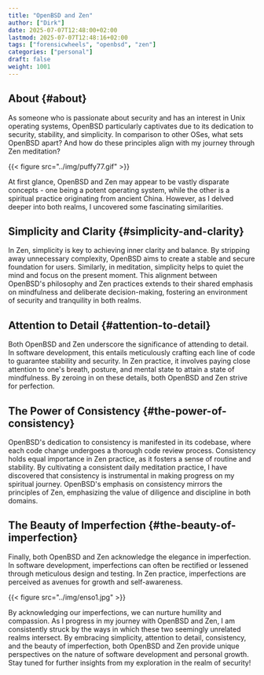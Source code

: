 ```yaml
---
title: "OpenBSD and Zen"
author: ["Dirk"]
date: 2025-07-07T12:48:00+02:00
lastmod: 2025-07-07T12:48:16+02:00
tags: ["forensicwheels", "openbsd", "zen"]
categories: ["personal"]
draft: false
weight: 1001
---
```


## About {#about}

As someone who is passionate about security and has an interest in
Unix operating systems, OpenBSD particularly captivates due to its
dedication to security, stability, and simplicity. In comparison to
other OSes, what sets OpenBSD apart? And how do these principles
align with my journey through Zen meditation?

{{< figure src="../img/puffy77.gif" >}}

At first glance, OpenBSD and Zen may appear to be vastly disparate
concepts - one being a potent operating system, while the other is
a spiritual practice originating from ancient China. However, as I
delved deeper into both realms, I uncovered some fascinating
similarities.


## Simplicity and Clarity {#simplicity-and-clarity}

In Zen, simplicity is key to achieving inner clarity and balance.
By stripping away unnecessary complexity, OpenBSD aims to create a
stable and secure foundation for users. Similarly, in meditation,
simplicity helps to quiet the mind and focus on the present moment.
This alignment between OpenBSD's philosophy and Zen practices extends
to their shared emphasis on mindfulness and deliberate decision-making,
fostering an environment of security and tranquility in both realms.


## Attention to Detail {#attention-to-detail}

Both OpenBSD and Zen underscore the significance of attending to detail.
In software development, this entails meticulously crafting each line of
code to guarantee stability and security. In Zen practice, it involves
paying close attention to one's breath, posture, and mental state to
attain a state of mindfulness. By zeroing in on these details, both
OpenBSD and Zen strive for perfection.


## The Power of Consistency {#the-power-of-consistency}

OpenBSD's dedication to consistency is manifested in its codebase, where each
code change undergoes a thorough code review process. Consistency holds equal
importance in Zen practice, as it fosters a sense of routine and stability.
By cultivating a consistent daily meditation practice, I have discovered that
consistency is instrumental in making progress on my spiritual journey.
OpenBSD's emphasis on consistency mirrors the principles of Zen, emphasizing
the value of diligence and discipline in both domains.


## The Beauty of Imperfection {#the-beauty-of-imperfection}

Finally, both OpenBSD and Zen acknowledge the elegance in imperfection.
In software development, imperfections can often be rectified or lessened
through meticulous design and testing. In Zen practice, imperfections are
perceived as avenues for growth and self-awareness.

{{< figure src="../img/enso1.jpg" >}}

By acknowledging our imperfections, we can nurture humility and compassion.
As I progress in my journey with OpenBSD and Zen, I am consistently struck
by the ways in which these two seemingly unrelated realms intersect. By
embracing simplicity, attention to detail, consistency, and the beauty of
imperfection, both OpenBSD and Zen provide unique perspectives on the nature
of software development and personal growth. Stay tuned for further insights
from my exploration in the realm of security!
